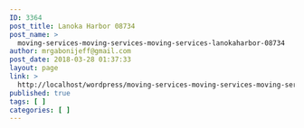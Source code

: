 ```yaml
---
ID: 3364
post_title: Lanoka Harbor 08734
post_name: >
  moving-services-moving-services-moving-services-lanokaharbor-08734
author: mrgabonijeff@gmail.com
post_date: 2018-03-28 01:37:33
layout: page
link: >
  http://localhost/wordpress/moving-services-moving-services-moving-services-lanokaharbor-08734/
published: true
tags: [ ]
categories: [ ]
---
```

